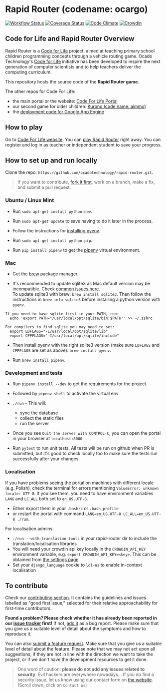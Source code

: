 # Rapid Router (codename: ocargo)

[![Workflow Status](https://github.com/ocadotechnology/rapid-router/actions/workflows/ci.yml/badge.svg)](https://github.com/ocadotechnology/rapid-router/actions/workflows/ci.yml)
[![Coverage Status](https://codecov.io/gh/ocadotechnology/rapid-router/branch/master/graph/badge.svg)](https://codecov.io/gh/ocadotechnology/rapid-router)
[![Code Climate](https://codeclimate.com/github/ocadotechnology/rapid-router/badges/gpa.svg)](https://codeclimate.com/github/ocadotechnology/rapid-router)
[![Crowdin](https://d322cqt584bo4o.cloudfront.net/code-for-life/localized.svg)](https://crowdin.com/project/code-for-life)

## Code for Life and Rapid Router Overview

Rapid Router is a [Code for Life][c4l] project, aimed at teaching primary school children programming concepts through a vehicle routing game.
Ocado Technology's [Code for Life][c4l] initiative has been developed to inspire the next generation of computer scientists and to help teachers deliver the computing curriculum.

This repository hosts the source code of the **Rapid Router game**.

The other repos for Code For Life:

- the main portal or the website: [Code For Life Portal](https://github.com/ocadotechnology/codeforlife-portal)
- our second game for older children: [Kurono (code name: aimmo)](https://github.com/ocadotechnology/aimmo)
- the [deployment code for Google App Engine](https://github.com/ocadotechnology/codeforlife-deploy-appengine)

## How to play

Go to [Code For Life website][c4l]. You can [play Rapid Router](https://www.codeforlife.education/rapidrouter/) right away. You can register and log in as teacher or independent student to save your progress.

## How to set up and run locally

Clone the repo: `https://github.com/ocadotechnology/rapid-router.git`.

> If you want to contribute, [fork it first](https://docs.github.com/en/github/getting-started-with-github/fork-a-repo), work on a branch, make a fix, and submit a pull request.

### Ubuntu / Linux Mint

- Run `sudo apt-get install python-dev`.

- Run `sudo apt-get update` to save having to do it later in the process.

- Follow the instructions for [installing pyenv](https://github.com/pyenv/pyenv#installation).

- Run `sudo apt-get install python-pip`.

- Run `pip install pipenv` to get the [pipenv](https://pipenv.readthedocs.io/en/latest/) virtual environment.

### Mac

- Get the [brew](https://brew.sh/) package manager.

- It's recommended to update sqlite3 as Mac default version may be incompatible. Check [common issues here](https://github.com/ocadotechnology/aimmo/blob/development/docs/common-issues.md).  
  To update sqlite3 with brew: `brew install sqlite3`. Then follow the instructions in `brew info sqlite3` before installing a python version with `pyenv`.

```
If you need to have sqlite first in your PATH, run:
  echo 'export PATH="/usr/local/opt/sqlite/bin:$PATH"' >> ~/.zshrc

For compilers to find sqlite you may need to set:
  export LDFLAGS="-L/usr/local/opt/sqlite/lib"
  export CPPFLAGS="-I/usr/local/opt/sqlite/include"
```

- Then install pyenv with the right sqlite3 version (make sure `LDFLAGS` and `CPPFLAGS` are set as above): `brew install pyenv`.

- Run `brew install pipenv`.

### Development and tests

- Run `pipenv install --dev` to get the requirements for the project.

- Followed by `pipenv shell` to activate the virtual env.

- `./run` - This will:
  - sync the database
  - collect the static files
  - run the server
- Once you see `Quit the server with CONTROL-C`, you can open the portal in your browser at `localhost:8000`.

- Run `pytest` to run unit tests. All tests will be run on github when PR is submitted, but it's good to check locally too to make sure the tests run successfully after your changes.

### Localisation

If you have problems seeing the portal on machines with different locale (e.g. Polish), check the terminal for errors mentioning `ValueError: unknown locale: UTF-8`. If you see them, you need to have environment variables `LANG` and `LC_ALL` both set to `en_US.UTF-8`.

- Either export them in your `.bashrc` or `.bash_profile`
- or restart the portal with command `LANG=en_US.UTF-8 LC_ALL=en_US.UTF-8 ./run`.

For localisation admins:

- `./run --with-translation-tools` in your rapid-router dir to include the translation/localisation libraries
- You will need your crowdin api key locally in the `CROWDIN_API_KEY` environment variable, e.g. `export CROWDIN_API_KEY=<key>`. This can be obtained from [the settings page](https://crowdin.com/project/code-for-life/settings#integration)
- Set your `django_language` cookie to `lol-us` to enable in-context localisation

## To contribute

Check our [contributing section](https://github.com/ocadotechnology/rapid-router/contribute). It contains the guidelines and issues labelled as "good first issue," selected for their relative approachability for first-time contributors.

**Found a problem? Please check whether it has already been reported in our [issue tracker][issues] first!** If not, [add it][add-issue] as a bug report. Please make sure that you give us a suitable level of detail about the symptoms and how to reproduce it.

You can also [submit a feature request][add-issue]. Make sure that you give us a suitable level of detail about the feature. Please note that we may not act upon all suggestions, if they are not in line with the direction we want to take the project, or if we don't have the development resources to get it done.

> One word of caution: **please do not add any issues related to security**. Evil hackers are everywhere nowadays... If you do find a security issue, let us know using our contact form on [the website][c4l]. (Scroll down, click on `Contact us`)

[c4l]: https://www.codeforlife.education/
[issues]: https://github.com/ocadotechnology/rapid-router/issues
[add-issue]: https://github.com/ocadotechnology/rapid-router/issues/new/choose
